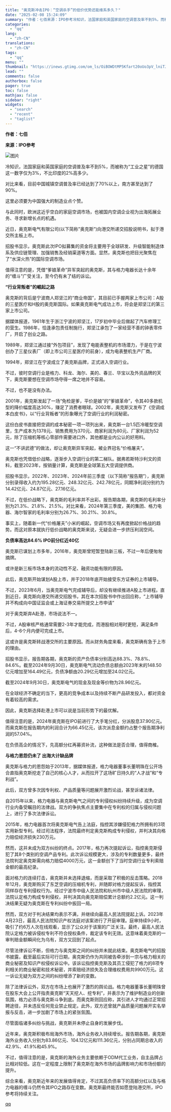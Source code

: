 ```yaml
---
title: "奥克斯冲击IPO：“空调杀手”的低价优势还能维系多久？"
date: "2025-02-08 15:24:09"
summary: "作者：七佰来源：IPO参考冷知识，法国家庭和英国家庭的空调普及率不到5%，而被称为“工业之星”的德国..."
categories:
  - "qq"
lang:
  - "zh-CN"
translations:
  - "zh-CN"
tags:
  - "qq"
menu: ""
thumbnail: "https://inews.gtimg.com/om_ls/OiBOWDtMP5Kfart20oUo3pV_lniTJtH1Vw7VAfcAqwbt8AA_640360/0"
lead: ""
comments: false
authorbox: false
pager: true
toc: false
mathjax: false
sidebar: "right"
widgets:
  - "search"
  - "recent"
  - "taglist"
---
```


**作者：七佰**

**来源：IPO参考**

![图片](https://inews.gtimg.com/news_bt/OmNgDpClgyLt24I1AFcvYQ2a784fU01YxK2pv5khgSjwwAA/641)

冷知识，法国家庭和英国家庭的空调普及率不到5%，而被称为“工业之星”的德国这一数字仅为3%，不比印度的2%高多少。

对比来看，目前中国城镇空调普及率已经达到了70%以上，南方甚至达到了90%。

这里必须要为中国强大的制造业点个赞。

与此同时，欧洲这近乎空白的家庭空调市场，也被国内空调企业视为出海拓展业务、寻求新增长点的机遇。

近日，奥克斯电气有限公司(以下简称”奥克斯”)向港交所递交招股说明书，拟于港交所主板上市。

招股书显示，奥克斯此次IPO拟募集的资金将主要用于全球研发、升级智能制造体系及供应链管理、加强销售及经销渠道等方面。显然，奥克斯也把目光聚焦在了“水深火热”的国际空调市场。

值得注意的是，凭借“爹娘革命”异军突起的奥克斯，其与格力电器长达十余年的“缠斗”广受关注，至今仍有未了结的诉讼。

**“行业背叛者”的崛起之路**

奥克斯的背后是宁波商人郑坚江的“商业帝国”，其目前已手握两家上市公司：A股的三星医疗和H股的奥克斯国际。如果奥克斯电气成功上市，将会是郑坚江的第三家上市公司。

据媒体报道，1961年生于浙江宁波的郑坚江，17岁初中毕业后做起了汽车修理工的营生。1986年，恰逢承包责任制施行，郑坚江承包了一家经营不善的钟表零件厂，开启了创业之路。

1989年，郑坚江通过接“外包项目”，发现了电能表整机的市场潜力，于是在宁波创办了三星仪表厂（即上市公司三星医疗的前身），成为电表整机生产厂商。

1994年，郑坚江在宁波成立了奥克斯品牌，正式进入空调行业。

不过，彼时空调行业是格力、科龙、海尔、美的、春兰、华宝以及外资品牌的天下，奥克斯要想在空调市场夺得一席之地并不容易。

不过，也不是没有办法。

2001年，奥克斯发起了一场“免检是爹，平价是娘”的“爹娘革命”，令其40多款机型的降价幅度高达30%，赚足了消费者眼球。2002年，奥克斯又发布了《空调成本白皮书》，以“行业背叛者”的形象曝光了空调行业的利润秘密。

这份白皮书直接把空调的成本秘密一项一项列出来，奥克斯一台1.5匹冷暖型空调里，生产成本为1378元、销售费用为370元、商家利润为80元、厂家利润为52元，除了压缩机等核心零部件需要进口外，其他都是业内公认的好用料。

这一“不讲武德”的做法，却让奥克斯异军突起，被业界冠名“价格屠夫”。

奥克斯也凭借低价战略，逐渐步入空调行业的第二梯队。据弗若斯特沙利文的资料，截至2023年，按销量计算，奥克斯是全球第五大空调提供商。

招股书显示，2022年、2023年、2024年前三季度（以下简称“报告期”），奥克斯分别录得收入约为195.28亿元、248.32亿元、242.78亿元，同期净利润分别约为14.42亿元、24.87亿元、27.16亿元。

不过，在低价战略下，奥克斯的毛利率并不出彩。报告期各期，奥克斯的毛利率分别为21.3%、21.8%、21.5%。对比来看，2024年第三季度，美的集团、格力电器、海尔智家的毛利率分别为26.7%、30.21%、30.8%。

事实上，随着新一代“价格屠夫”小米的崛起，空调市场又有再度掀起价格战的趋势。而这对原本就执行低价战略的奥克斯来说，无疑会进一步挤压利润空间。

**负债率高达84.6% IPO前分红近40亿**

奥克斯已谋划上市多年，2016年，奥克斯曾短暂登陆新三板，不过一年后便匆匆摘牌。

或许是新三板市场本身的流动性不足、融资功能有限的原因。

此后，奥克斯开始谋划A股上市，并于2018年底开始接受东方证券的上市辅导。

不过，2023年6月，当奥克斯电气完成辅导后，却没有继续推进A股上市进程。直到近日，奥克斯向港交所递交招股书，其在本次招股书中作出回应称，“上市辅导并不构成向中国证监会或上海证券交易所提交上市申请”

对于奥克斯弃A赴港，市场说法不一。

不过，A股审核严格通常需要2-3年才能完成，而港股相对用时更短，满足条件后，4-6个月内便可完成上市。

这或许是奥克斯转战港交所的主要原因。而从财务角度来看，奥克斯确有急于上市的理由。

招股书显示，报告期各期，奥克斯的资产负债率分别高达88.3%、78.8%、84.6%。截至2024年9月30日，奥克斯电气流动负债总额由2023年末的148.50亿元增加至164.49亿元，负债净额由20.29亿元增加至24.02亿元。

截至2024年9月30日，奥克斯电气的现金及现金等价物为28.96亿元。

在全球经济不确定的当下，更高的竞争成本以及持续不断产品研发投入，都对资金有着较高的需求。

因此，奥克斯选择赴港上市可以说是当前形势下的最优解。

值得注意的是，2024年奥克斯在IPO前进行了大手笔分红，分派股息37.90亿元。而奥克斯在报告期内的利润合计为66.45亿元，该次派息金额约占整个报告期净利润的57.04%。

在负债高企的情况下，先高额分红再募资补流，这种做法是否合理，值得商榷。

**与格力恩怨仍未了 出海大计缺品牌**

奥克斯与格力的恩怨始于2013年，据媒体报道，格力电器董事长董明珠在公开场合直指奥克斯挖走了自己的核心人才，从而拉开了这场旷日持久的“人才战”和“专利战”。

此后，双方曾多次因专利权、产品质量等问题展开激烈论战，甚至诉诸法律。

自2015年以来，格力电器与奥克斯电气之间的专利侵权纠纷持续升级，成为空调行业内备受瞩目的法律战。双方的争执焦点主要集中在专利权的归属与侵权问题上，进行了多次法律诉讼。

2015年，格力电器首次将奥克斯电气告上法庭，指控其涉嫌侵犯格力所拥有的3项实用新型专利。经过司法程序，法院最终判定奥克斯构成专利侵权，并判决其向格力赔偿经济损失230万元。

然而，这并未成为双方纠纷的终点。2017年，格力再次提起诉讼，指控奥克斯侵犯了其8个类别的空调产品专利。此次诉讼规模更大，涉及的专利数量更多，最终法院判定奥克斯需向格力赔偿4000万元，这一金额创下了当时空调行业专利索赔金额的最高纪录。

面对格力的连续打击，奥克斯并未选择退缩，而是采取了积极的反击策略。2018年12月，奥克斯购买了东芝空调的压缩机专利，并随即对格力提起反诉，指控其同样存在专利侵权行为。经过宁波市中级人民法院和杭州市中级人民法院的审理，法院认定格力构成专利侵权，并判决其向奥克斯赔偿累计总额约2.2亿元。这一判决结果无疑为奥克斯在专利纠纷中扳回一局。

然而，双方对于判决结果均表示不满，并继续向最高人民法院提起上诉。2023年4月23日，最高人民法院知识产权法庭对该案进行了开庭审理。庭审持续9小时，吸引了约6万人次在线观看，显示了公众对于该案的广泛关注。最终，最高人民法院认定格力被诉侵权专利不符合授权条件，裁定该专利无效。这意味着奥克斯的一审判赔金额瞬间化为乌有，双方又回到了起点。

尽管法律诉讼不断，但格力与奥克斯之间的纠纷并未就此结束。奥克斯电气的招股书披露，截至最后实际可行日期，奥克斯仍作为共同被告牵涉到一宗与格力相关的商业秘密及知识产权侵权诉讼中。该诉讼指控奥克斯及其员工侵犯了格力的8项专利相关的商业秘密和技术秘密，并索赔经济损失及合理维权费用共9900万元。这一诉讼无疑为双方之间的纠纷增添了新的变数。

除了法律诉讼外，双方在市场上也展开了激烈的舆论战。格力电器董事长董明珠曾在股东大会上公开指责奥克斯“天天挖人、挖专利”，并表示为了维护制造业的创新氛围，格力必须与奥克斯斗争到底。而奥克斯则回应称，其引进人才均通过正常招聘途径，并未违反任何竞业禁止规定。此外，双方还曾就产品质量问题展开实名举报与反击，进一步加剧了市场上的紧张氛围。

尽管面临诸多纠纷与挑战，奥克斯并未停止自身的发展步伐。

近年来，奥克斯积极布局海外市场，海外业务收入持续增长。报告期各期，奥克斯海外业务收入分别为83.86亿元、104.12亿元和111.36亿元，分别占同期总收入的42.9%、41.9%和45.9%。

不过，值得注意的是，奥克斯的海外业务主要依赖于ODM代工业务，自主品牌占比相对较低。这在一定程度上限制了奥克斯在海外市场的品牌影响力和市场份额的提升。

综合来看，奥克斯近年来的发展值得肯定，不过其高负债率下的高额分红以及与格力电器的缠斗仍然令其IPO之路存在变数。奥克斯最终能否如愿登陆港交所，IPO参考将持续关注。

[qq](https://new.qq.com/rain/a/20250208A056GS00)
